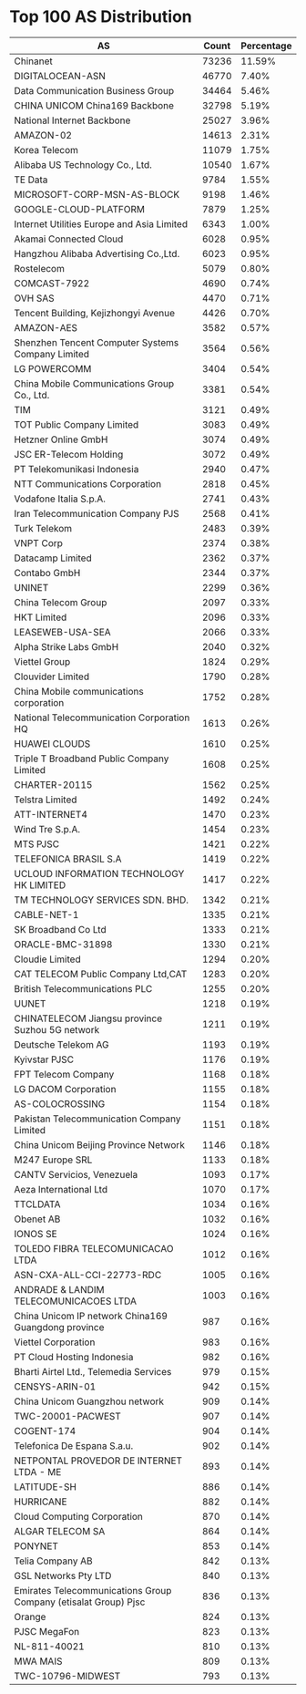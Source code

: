 # Top 100 AS Distribution
| AS | Count | Percentage |
|----|----|----|
| Chinanet | 73236 | 11.59% |
| DIGITALOCEAN-ASN | 46770 | 7.40% |
| Data Communication Business Group | 34464 | 5.46% |
| CHINA UNICOM China169 Backbone | 32798 | 5.19% |
| National Internet Backbone | 25027 | 3.96% |
| AMAZON-02 | 14613 | 2.31% |
| Korea Telecom | 11079 | 1.75% |
| Alibaba US Technology Co., Ltd. | 10540 | 1.67% |
| TE Data | 9784 | 1.55% |
| MICROSOFT-CORP-MSN-AS-BLOCK | 9198 | 1.46% |
| GOOGLE-CLOUD-PLATFORM | 7879 | 1.25% |
| Internet Utilities Europe and Asia Limited | 6343 | 1.00% |
| Akamai Connected Cloud | 6028 | 0.95% |
| Hangzhou Alibaba Advertising Co.,Ltd. | 6023 | 0.95% |
| Rostelecom | 5079 | 0.80% |
| COMCAST-7922 | 4690 | 0.74% |
| OVH SAS | 4470 | 0.71% |
| Tencent Building, Kejizhongyi Avenue | 4426 | 0.70% |
| AMAZON-AES | 3582 | 0.57% |
| Shenzhen Tencent Computer Systems Company Limited | 3564 | 0.56% |
| LG POWERCOMM | 3404 | 0.54% |
| China Mobile Communications Group Co., Ltd. | 3381 | 0.54% |
| TIM | 3121 | 0.49% |
| TOT Public Company Limited | 3083 | 0.49% |
| Hetzner Online GmbH | 3074 | 0.49% |
| JSC ER-Telecom Holding | 3072 | 0.49% |
| PT Telekomunikasi Indonesia | 2940 | 0.47% |
| NTT Communications Corporation | 2818 | 0.45% |
| Vodafone Italia S.p.A. | 2741 | 0.43% |
| Iran Telecommunication Company PJS | 2568 | 0.41% |
| Turk Telekom | 2483 | 0.39% |
| VNPT Corp | 2374 | 0.38% |
| Datacamp Limited | 2362 | 0.37% |
| Contabo GmbH | 2344 | 0.37% |
| UNINET | 2299 | 0.36% |
| China Telecom Group | 2097 | 0.33% |
| HKT Limited | 2096 | 0.33% |
| LEASEWEB-USA-SEA | 2066 | 0.33% |
| Alpha Strike Labs GmbH | 2040 | 0.32% |
| Viettel Group | 1824 | 0.29% |
| Clouvider Limited | 1790 | 0.28% |
| China Mobile communications corporation | 1752 | 0.28% |
| National Telecommunication Corporation HQ | 1613 | 0.26% |
| HUAWEI CLOUDS | 1610 | 0.25% |
| Triple T Broadband Public Company Limited | 1608 | 0.25% |
| CHARTER-20115 | 1562 | 0.25% |
| Telstra Limited | 1492 | 0.24% |
| ATT-INTERNET4 | 1470 | 0.23% |
| Wind Tre S.p.A. | 1454 | 0.23% |
| MTS PJSC | 1421 | 0.22% |
| TELEFONICA BRASIL S.A | 1419 | 0.22% |
| UCLOUD INFORMATION TECHNOLOGY HK LIMITED | 1417 | 0.22% |
| TM TECHNOLOGY SERVICES SDN. BHD. | 1342 | 0.21% |
| CABLE-NET-1 | 1335 | 0.21% |
| SK Broadband Co Ltd | 1333 | 0.21% |
| ORACLE-BMC-31898 | 1330 | 0.21% |
| Cloudie Limited | 1294 | 0.20% |
| CAT TELECOM Public Company Ltd,CAT | 1283 | 0.20% |
| British Telecommunications PLC | 1255 | 0.20% |
| UUNET | 1218 | 0.19% |
| CHINATELECOM Jiangsu province Suzhou 5G network | 1211 | 0.19% |
| Deutsche Telekom AG | 1193 | 0.19% |
| Kyivstar PJSC | 1176 | 0.19% |
| FPT Telecom Company | 1168 | 0.18% |
| LG DACOM Corporation | 1155 | 0.18% |
| AS-COLOCROSSING | 1154 | 0.18% |
| Pakistan Telecommunication Company Limited | 1151 | 0.18% |
| China Unicom Beijing Province Network | 1146 | 0.18% |
| M247 Europe SRL | 1133 | 0.18% |
| CANTV Servicios, Venezuela | 1093 | 0.17% |
| Aeza International Ltd | 1070 | 0.17% |
| TTCLDATA | 1034 | 0.16% |
| Obenet AB | 1032 | 0.16% |
| IONOS SE | 1024 | 0.16% |
| TOLEDO FIBRA TELECOMUNICACAO LTDA | 1012 | 0.16% |
| ASN-CXA-ALL-CCI-22773-RDC | 1005 | 0.16% |
| ANDRADE & LANDIM TELECOMUNICACOES LTDA | 1003 | 0.16% |
| China Unicom IP network China169 Guangdong province | 987 | 0.16% |
| Viettel Corporation | 983 | 0.16% |
| PT Cloud Hosting Indonesia | 982 | 0.16% |
| Bharti Airtel Ltd., Telemedia Services | 979 | 0.15% |
| CENSYS-ARIN-01 | 942 | 0.15% |
| China Unicom Guangzhou network | 909 | 0.14% |
| TWC-20001-PACWEST | 907 | 0.14% |
| COGENT-174 | 904 | 0.14% |
| Telefonica De Espana S.a.u. | 902 | 0.14% |
| NETPONTAL PROVEDOR DE INTERNET LTDA - ME | 893 | 0.14% |
| LATITUDE-SH | 886 | 0.14% |
| HURRICANE | 882 | 0.14% |
| Cloud Computing Corporation | 870 | 0.14% |
| ALGAR TELECOM SA | 864 | 0.14% |
| PONYNET | 853 | 0.14% |
| Telia Company AB | 842 | 0.13% |
| GSL Networks Pty LTD | 840 | 0.13% |
| Emirates Telecommunications Group Company (etisalat Group) Pjsc | 836 | 0.13% |
| Orange | 824 | 0.13% |
| PJSC MegaFon | 823 | 0.13% |
| NL-811-40021 | 810 | 0.13% |
| MWA MAIS | 809 | 0.13% |
| TWC-10796-MIDWEST | 793 | 0.13% |
